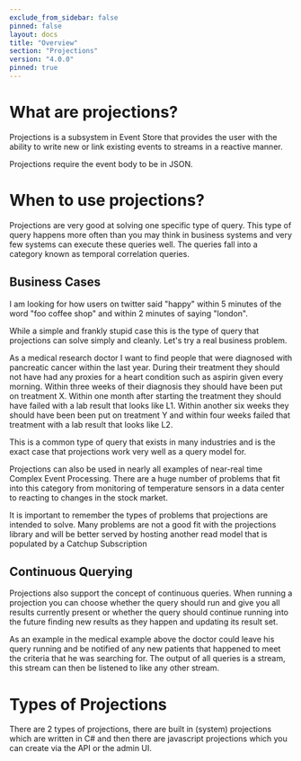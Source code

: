```yaml
---
exclude_from_sidebar: false
pinned: false
layout: docs
title: "Overview"
section: "Projections"
version: "4.0.0"
pinned: true
---
```


# What are projections?
Projections is a subsystem in Event Store that provides the user with the ability to write new or link existing events to streams in a reactive manner.

<span class="note">
Projections require the event body to be in JSON.
</span>

# When to use projections?

Projections are very good at solving one specific type of query. This type of query happens more often than you may think in business systems and very few systems can execute these queries well. The queries fall into a category known as temporal correlation queries.

## Business Cases

I am looking for how users on twitter said "happy" within 5 minutes of the word "foo coffee shop" and within 2 minutes of saying "london".

While a simple and frankly stupid case this is the type of query that projections can solve simply and cleanly. Let's try a real business problem.

As a medical research doctor I want to find people that were diagnosed with pancreatic cancer within the last year. During their treatment they should not have had any proxies for a heart condition such as aspirin given every morning. Within three weeks of their diagnosis they should have been put on treatment X. Within one month after starting the treatment they should have failed with a lab result that looks like L1. Within another six weeks they should have been been put on treatment Y and within four weeks failed that treatment with a lab result that looks like L2.

This is a common type of query that exists in many industries and is the exact case that projections work very well as a query model for.

Projections can also be used in nearly all examples of near-real time Complex Event Processing. There are a huge number of problems that fit into this category from monitoring of temperature sensors in a data center to reacting to changes in the stock market.

It is important to remember the types of problems that projections are intended to solve. Many problems are not a good fit with the projections library and will be better served by hosting another read model that is populated by a Catchup Subscription

## Continuous Querying

Projections also support the concept of continuous queries. When running a projection you can choose whether the query should run and give you all results currently present or whether the query should continue running into the future finding new results as they happen and updating its result set.

As an example in the medical example above the doctor could leave his query running and be notified of any new patients that happened to meet the criteria that he was searching for. The output of all queries is a stream, this stream can then be listened to like any other stream.

# Types of Projections

There are 2 types of projections, there are built in (system) projections which are written in C# and then there are javascript projections which you can create via the API or the admin UI.

